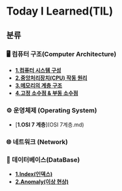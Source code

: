 # Today I Learned(TIL)
## 분류
### 🖥️ 컴퓨터 구조(Computer Architecture)
- [**1.컴퓨터 시스템 구성**](1.컴퓨터의_구조.md)
- [**2.중앙처리장치(CPU) 작동 원리**](2.중앙처리장치(CPU)_작동원리.md)
- [**3.메모리의 계층 구조**](3.메모리의_계층_구조.md)
- [**4.고정 소수점 & 부동 소수점**](4.고정소수점&부동소수점.md)

### ⚙️ 운영체제 (Operating System)
- [**1.OSI 7 계층**](OSI 7계층.md)
### 🌐 네트워크 (Network)

### 💾 데이터베이스(DataBase)
- [**1.Index(인덱스)**](Index(인덱스).md)
- [**2.Anomaly(이상 현상)**](이상(Anomaly).md)
